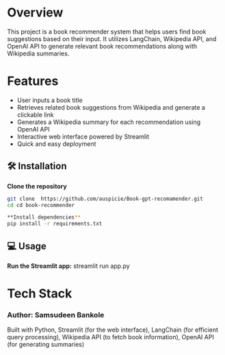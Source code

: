 # Overview
This project is a book recommender system that helps users find book suggestions based on their input. It utilizes LangChain, Wikipedia API, and OpenAI API to generate relevant book recommendations along with Wikipedia summaries.
# Features
* User inputs a book title
* Retrieves related book suggestions from Wikipedia and generate a clickable link
* Generates a Wikipedia summary for each recommendation using OpenAI API
* Interactive web interface powered by Streamlit
* Quick and easy deployment

## 🛠️ Installation

**Clone the repository**

```bash
git clone  https://github.com/auspicie/Book-gpt-recomamender.git
cd cd book-recommender

**Install dependencies**
pip install -r requirements.txt
```

## 💻 Usage

**Run the Streamlit app:**
streamlit run app.py

# Tech Stack

### Author: Samsudeen Bankole
Built with Python, Streamlit (for the web interface), LangChain (for efficient query processing), Wikipedia API (to fetch book information), 
OpenAI API (for generating summaries)
